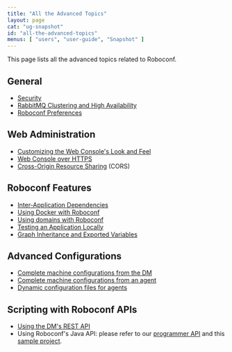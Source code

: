 ```yaml
---
title: "All the Advanced Topics"
layout: page
cat: "ug-snapshot"
id: "all-the-advanced-topics"
menus: [ "users", "user-guide", "Snapshot" ]
---
```


This page lists all the advanced topics related to Roboconf.


## General

* [Security](security.html)
* [RabbitMQ Clustering and High Availability](clustered-rabbitmq.html)
* [Roboconf Preferences](roboconf-preferences.html)


## Web Administration

* [Customizing the Web Console's Look and Feel](customizing-the-web-administration-look-n-feel.html)
* [Web Console over HTTPS](security-and-https-console.html)
* [Cross-Origin Resource Sharing](security-and-cors.html) (CORS)


## Roboconf Features

* [Inter-Application Dependencies](inter-application-dependencies.html)
* [Using Docker with Roboconf](using-docker-with-roboconf.html)
* [Using domains with Roboconf](roboconf-domains.html)
* [Testing an Application Locally](testing-an-application-locally.html)
* [Graph Inheritance and Exported Variables](inheritance-and-variables.html)


## Advanced Configurations

* [Complete machine configurations from the DM](complete-machine-configurations-from-the-dm.html)
* [Complete machine configurations from an agent](complete-machine-configurations-from-an-agent.html)
* [Dynamic configuration files for agents](dynamic-configuration-files-for-agents.html)


## Scripting with Roboconf APIs

* [Using the DM's REST API](/en/developer-guide/rest-api.html)
* Using Roboconf's Java API: please refer to our [programmer API](/en/developer-guide/programmers-api.html)
and this [sample project](https://github.com/vincent-zurczak/roboconf-debug-sample).
